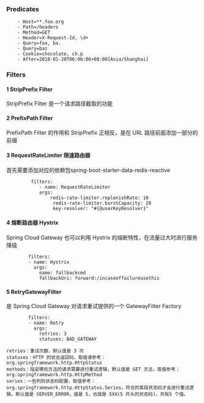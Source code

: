 ### Predicates


        - Host=**.foo.org
        - Path=/headers
        - Method=GET
        - Header=X-Request-Id, \d+
        - Query=foo, ba.
        - Query=baz
        - Cookie=chocolate, ch.p
        - After=2018-01-20T06:06:06+08:00[Asia/Shanghai]

### Filters

#### 1 StripPrefix Filter
StripPrefix Filter 是一个请求路径截取的功能

#### 2 PrefixPath Filter
PrefixPath Filter 的作用和 StripPrefix 正相反，是在 URL 路径前面添加一部分的前缀

#### 3 RequestRateLimiter 限速路由器
首先需要添加对应的依赖包spring-boot-starter-data-redis-reactive

```
         filters:
            - name: RequestRateLimiter
            args:
                redis-rate-limiter.replenishRate: 10
                 redis-rate-limiter.burstCapacity: 20
                 key-resolver: "#{@userKeyResolver}"
```

#### 4 熔断路由器 Hystrix
Spring Cloud Gateway 也可以利用 Hystrix 的熔断特性，在流量过大时进行服务降级
```
        filters:
        - name: Hystrix
          args:
            name: fallbackcmd
            fallbackUri: forward:/incaseoffailureusethis
```

#### 5 RetryGatewayFilter 
是 Spring Cloud Gateway 对请求重试提供的一个 GatewayFilter Factory

```
        filters:
        - name: Retry
          args:
            retries: 3
            statuses: BAD_GATEWAY
```
```
retries：重试次数，默认值是 3 次
statuses：HTTP 的状态返回码，取值请参考：org.springframework.http.HttpStatus
methods：指定哪些方法的请求需要进行重试逻辑，默认值是 GET 方法，取值参考：org.springframework.http.HttpMethod
series：一些列的状态码配置，取值参考：org.springframework.http.HttpStatus.Series。符合的某段状态码才会进行重试逻辑，默认值是 SERVER_ERROR，值是 5，也就是 5XX(5 开头的状态码)，共有5 个值。
```